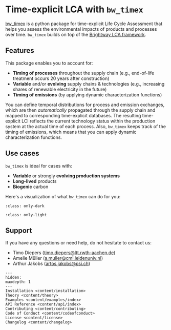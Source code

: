 # Time-explicit LCA with `bw_timex`

[bw_timex](https://github.com/brightway-lca/bw_timex) is a python package for time-explicit Life Cycle Assessment that helps you assess the environmental impacts of products and processes over time. `bw_timex` builds on top of the [Brightway LCA framework](https://docs.brightway.dev/en/latest).

## Features
This package enables you to account for:
- **Timing of processes** throughout the supply chain (e.g., end-of-life treatment occurs 20 years after construction)
- **Variable** and/or **evolving** supply chains & technologies (e.g., increasing shares of renewable electricity in the future)
- **Timing of emissions** (by applying dynamic characterization functions)

You can define temporal distributions for process and emission exchanges, which are then *automatically* propagated through the supply chain and mapped to corresponding time-explicit databases. The resulting time-explicit LCI reflects the current technology status within the production system at the actual time of each process. Also, `bw_timex` keeps track of the timing of emissions, which means that you can apply dynamic characterization functions.

## Use cases
`bw_timex` is ideal for cases with:
- **Variable** or strongly **evolving production systems**
- **Long-lived** products
- **Biogenic** carbon

Here's a visualization of what `bw_timex` can do for you:

```{image} content/data/timex_dark.svg
:class: only-dark
```
```{image} content/data/timex_light.svg
:class: only-light
```

## Support
If you have any questions or need help, do not hesitate to contact us:
- Timo Diepers ([timo.diepers@ltt.rwth-aachen.de](mailto:timo.diepers@ltt.rwth-aachen.de))
- Amelie Müller ([a.muller@cml.leidenuniv.nl](mailto:a.muller@cml.leidenuniv.nl))
- Arthur Jakobs ([artos.jakobs@psi.ch](mailto:artos.jakobs@psi.ch))

```{toctree}
---
hidden:
maxdepth: 1
---
Installation <content/installation>
Theory <content/theory>
Examples <content/examples/index>
API Reference <content/api/index>
Contributing <content/contributing>
Code of Conduct <content/codeofconduct>
License <content/license>
Changelog <content/changelog>
```
